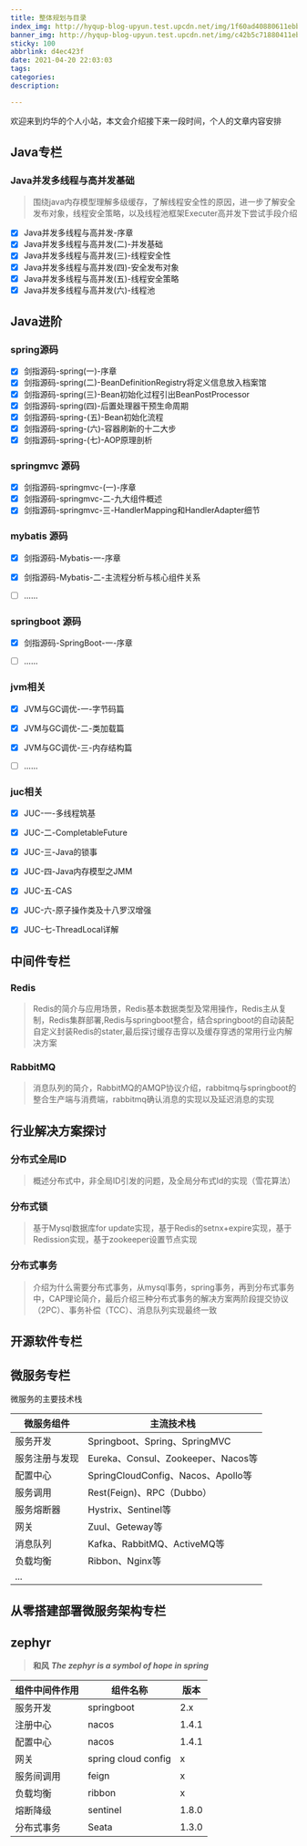 ```yaml
---
title: 整体规划与目录
index_img: http://hyqup-blog-upyun.test.upcdn.net/img/1f60ad40880611ebb6edd017c2d2eca2.jpg
banner_img: http://hyqup-blog-upyun.test.upcdn.net/img/c42b5c71880411ebb6edd017c2d2eca2.jpg
sticky: 100
abbrlink: d4ec423f
date: 2021-04-20 22:03:03
tags:
categories:
description:

---
```


欢迎来到灼华的个人小站，本文会介绍接下来一段时间，个人的文章内容安排

<!-- more -->

## Java专栏

### Java并发多线程与高并发基础

> 围绕java内存模型理解多级缓存，了解线程安全性的原因，进一步了解安全发布对象，线程安全策略，以及线程池框架Executer高并发下尝试手段介绍

- [x] Java并发多线程与高并发-序章
- [x] Java并发多线程与高并发(二)-并发基础
- [x] Java并发多线程与高并发(三)-线程安全性
- [x] Java并发多线程与高并发(四)-安全发布对象
- [x] Java并发多线程与高并发(五)-线程安全策略
- [x] Java并发多线程与高并发(六)-线程池

## Java进阶

### spring源码

- [x] 剑指源码-spring(一)-序章
- [x] 剑指源码-spring(二)-BeanDefinitionRegistry将定义信息放入档案馆
- [x] 剑指源码-spring(三)-Bean初始化过程引出BeanPostProcessor
- [x] 剑指源码-spring(四)-后置处理器干预生命周期
- [x] 剑指源码-spring-(五)-Bean初始化流程
- [x] 剑指源码-spring-(六)-容器刷新的十二大步
- [x] 剑指源码-spring-(七)-AOP原理剖析

### springmvc 源码

- [x] 剑指源码-springmvc-(一)-序章
- [x] 剑指源码-springmvc-二-九大组件概述
- [x] 剑指源码-springmvc-三-HandlerMapping和HandlerAdapter细节

### mybatis 源码

- [x] 剑指源码-Mybatis-一-序章

- [x] 剑指源码-Mybatis-二-主流程分析与核心组件关系

- [ ] ......

### springboot 源码

- [x] 剑指源码-SpringBoot-一-序章

- [ ] ......

### jvm相关

- [x] JVM与GC调优-一-字节码篇

- [x] JVM与GC调优-二-类加载篇

- [x] JVM与GC调优-三-内存结构篇

- [ ] ......

### juc相关

- [x] JUC-一-多线程筑基

- [x] JUC-二-CompletableFuture

- [x] JUC-三-Java的锁事

- [x] JUC-四-Java内存模型之JMM

- [x] JUC-五-CAS

- [x] JUC-六-原子操作类及十八罗汉增强

- [x] JUC-七-ThreadLocal详解

## 中间件专栏

### Redis

> Redis的简介与应用场景，Redis基本数据类型及常用操作，Redis主从复制，Redis集群部署,Redis与springboot整合，结合springboot的自动装配自定义封装Redis的stater,最后探讨缓存击穿以及缓存穿透的常用行业内解决方案

### RabbitMQ

> 消息队列的简介，RabbitMQ的AMQP协议介绍，rabbitmq与springboot的整合生产端与消费端，rabbitmq确认消息的实现以及延迟消息的实现

## 行业解决方案探讨

### 分布式全局ID

> 概述分布式中，非全局ID引发的问题，及全局分布式Id的实现（雪花算法）

### 分布式锁

> 基于Mysql数据库for update实现，基于Redis的setnx+expire实现，基于Redission实现，基于zookeeper设置节点实现

### 分布式事务

> 介绍为什么需要分布式事务，从mysql事务，spring事务，再到分布式事务中，CAP理论简介，最后介绍三种分布式事务的解决方案两阶段提交协议（2PC）、事务补偿（TCC）、消息队列实现最终一致

## 开源软件专栏

## 微服务专栏

微服务的主要技术栈

| 微服务组件   | 主流技术栈                           |
| ------- | ------------------------------- |
| 服务开发    | Springboot、Spring、SpringMVC     |
| 服务注册与发现 | Eureka、Consul、Zookeeper、Nacos等  |
| 配置中心    | SpringCloudConfig、Nacos、Apollo等 |
| 服务调用    | Rest(Feign)、RPC（Dubbo）          |
| 服务熔断器   | Hystrix、Sentinel等               |
| 网关      | Zuul、Geteway等                   |
| 消息队列    | Kafka、RabbitMQ、ActiveMQ等        |
| 负载均衡    | Ribbon、Nginx等                   |
| ...     |                                 |

## 从零搭建部署微服务架构专栏

## zephyr

> **和风** ***The zephyr is a symbol of hope in spring***

| 组件中间件作用 | 组件名称                | 版本    |
| ------- | ------------------- | ----- |
| 服务开发    | springboot          | 2.x   |
| 注册中心    | nacos               | 1.4.1 |
| 配置中心    | nacos               | 1.4.1 |
| 网关      | spring cloud config | x     |
| 服务间调用   | feign               | x     |
| 负载均衡    | ribbon              | x     |
| 熔断降级    | sentinel            | 1.8.0 |
| 分布式事务   | Seata               | 1.3.0 |

